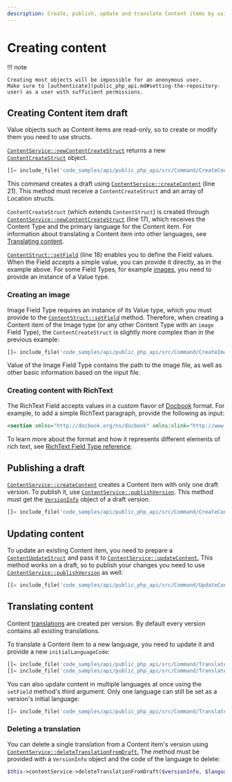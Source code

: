 ```yaml
---
description: Create, publish, update and translate Content items by using the PHP API.
---
```


# Creating content

!!! note

    Creating most objects will be impossible for an anonymous user.
    Make sure to [authenticate](public_php_api.md#setting-the-repository-user) as a user with sufficient permissions.

## Creating Content item draft

Value objects such as Content items are read-only, so to create or modify them you need to use structs.

[`ContentService::newContentCreateStruct`](https://github.com/ezsystems/ezplatform-kernel/blob/v1.0.0/eZ/Publish/API/Repository/ContentService.php#L526)
returns a new [`ContentCreateStruct`](https://github.com/ezsystems/ezplatform-kernel/blob/v1.0.0/eZ/Publish/API/Repository/Values/Content/ContentCreateStruct.php) object.

``` php hl_lines="2-3 5"
[[= include_file('code_samples/api/public_php_api/src/Command/CreateContentCommand.php', 57, 66) =]]
```

This command creates a draft using [`ContentService::createContent`](https://github.com/ezsystems/ezplatform-kernel/blob/v1.0.0/eZ/Publish/API/Repository/ContentService.php#L206) (line 21).
This method must receive a `ContentCreateStruct` and an array of Location structs.

`ContentCreateStruct` (which extends `ContentStruct`) is created through [`ContentService::newContentCreateStruct`](https://github.com/ezsystems/ezplatform-kernel/blob/v1.0.0/eZ/Publish/API/Repository/ContentService.php#L526) (line 17),
which receives the Content Type and the primary language for the Content item.
For information about translating a Content item into other languages, see [Translating content](#translating-content).

[`ContentStruct::setField`](https://github.com/ezsystems/ezplatform-kernel/blob/v1.0.0/eZ/Publish/API/Repository/Values/Content/ContentStruct.php#L32) (line 18) enables you to define the Field values.
When the Field accepts a simple value, you can provide it directly, as in the example above.
For some Field Types, for example [images](#creating-an-image), you need to provide an instance of a Value type.

### Creating an image

Image Field Type requires an instance of its Value type, which you must provide to the [`ContentStruct::setField`](https://github.com/ezsystems/ezplatform-kernel/blob/v1.0.0/eZ/Publish/API/Repository/Values/Content/ContentStruct.php#L32) method.
Therefore, when creating a Content item of the Image type (or any other Content Type with an `image` Field Type),
the `ContentCreateStruct` is slightly more complex than in the previous example:

``` php
[[= include_file('code_samples/api/public_php_api/src/Command/CreateImageCommand.php', 56, 67) =]]
```

Value of the Image Field Type contains the path to the image file, as well as other basic information
based on the input file.

### Creating content with RichText

The RichText Field accepts values in a custom flavor of [Docbook](https://github.com/docbook/wiki/wiki) format.
For example, to add a simple RichText paragraph, provide the following as input:

``` xml
<section xmlns="http://docbook.org/ns/docbook" xmlns:xlink="http://www.w3.org/1999/xlink" xmlns:ezxhtml="http://ez.no/xmlns/ezpublish/docbook/xhtml" xmlns:ezcustom="http://ez.no/xmlns/ezpublish/docbook/custom" version="5.0-variant ezpublish-1.0"><para>Description of your Content item.</para></section>
```

To learn more about the format and how it represents different elements of rich text, see
[RichText Field Type reference](field_types_reference/richtextfield.md#custom-docbook-format).

## Publishing a draft

[`ContentService::createContent`](https://github.com/ezsystems/ezplatform-kernel/blob/v1.0.0/eZ/Publish/API/Repository/ContentService.php#L206) creates a Content item with only one draft version.
To publish it, use [`ContentService::publishVersion`](https://github.com/ezsystems/ezplatform-kernel/blob/v1.0.0/eZ/Publish/API/Repository/ContentService.php#L336).
This method must get the [`VersionInfo`](https://github.com/ezsystems/ezplatform-kernel/blob/v1.0.0/eZ/Publish/API/Repository/Values/Content/VersionInfo.php) object of a draft version.

``` php
[[= include_file('code_samples/api/public_php_api/src/Command/CreateContentCommand.php', 68, 69) =]]
```

## Updating content

To update an existing Content item, you need to prepare a [`ContentUpdateStruct`](https://github.com/ezsystems/ezplatform-kernel/blob/v1.0.0/eZ/Publish/API/Repository/Values/Content/ContentUpdateStruct.php)
and pass it to [`ContentService::updateContent`.](https://github.com/ezsystems/ezplatform-kernel/blob/v1.0.0/eZ/Publish/API/Repository/ContentService.php#L314)
This method works on a draft, so to publish your changes you need to use [`ContentService::publishVersion`](https://github.com/ezsystems/ezplatform-kernel/blob/v1.0.0/eZ/Publish/API/Repository/ContentService.php#L336) as well:

``` php
[[= include_file('code_samples/api/public_php_api/src/Command/UpdateContentCommand.php', 47, 55) =]]
```

## Translating content

Content [translations](../guide/internationalization.md#language-versions) are created per version. By default every version contains all existing translations.

To translate a Content item to a new language, you need to update it and provide a new `initialLanguageCode`:

``` php
[[= include_file('code_samples/api/public_php_api/src/Command/TranslateContentCommand.php', 53, 58) =]]
[[= include_file('code_samples/api/public_php_api/src/Command/TranslateContentCommand.php', 63, 65) =]]
```

You can also update content in multiple languages at once using the `setField` method's third argument.
Only one language can still be set as a version's initial language:

``` php
[[= include_file('code_samples/api/public_php_api/src/Command/TranslateContentCommand.php', 60, 61) =]]
```

### Deleting a translation

You can delete a single translation from a Content item's version using [`ContentService::deleteTranslationFromDraft`.](https://github.com/ezsystems/ezplatform-kernel/blob/v1.0.0/eZ/Publish/API/Repository/ContentService.php#L492)
The method must be provided with a `VersionInfo` object and the code of the language to delete:

``` php
$this->contentService->deleteTranslationFromDraft($versionInfo, $language);
```
